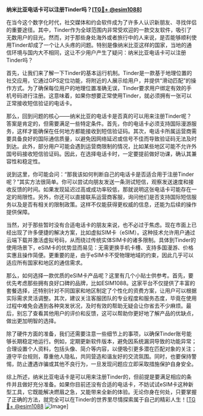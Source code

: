 **纳米比亚电话卡可以注册Tinder吗？[[TG💪+ @esim1088](https://t.me/s/esim1088)]**

在当今这个数字化时代，社交媒体和约会软件成为了许多人认识新朋友、寻找伴侣的重要途径。其中，Tinder作为全球范围内非常受欢迎的一款交友软件，吸引了无数用户的目光。然而，对于那些身处海外或者旅行中的人来说，是否能够顺利使用Tinder却成了一个让人头疼的问题。特别是像纳米比亚这样的国家，当地的通信环境与国内大不相同，这让不少用户产生了疑问：纳米比亚电话卡可以注册Tinder吗？

首先，让我们来了解一下Tinder的基本运行机制。Tinder是一款基于地理位置的社交应用，它通过GPS定位功能，将附近的人展示给用户，并提供“滑动匹配”的操作方式。为了确保每位用户的地理位置准确无误，Tinder要求用户绑定有效的手机号码进行注册。这意味着，如果你想要正常使用Tinder，就必须拥有一张可以正常接收短信验证的电话卡。

那么，回到问题的核心——纳米比亚的电话卡是否真的可以用来注册Tinder呢？答案是肯定的，但需要满足一些特定条件。首先，你的电话卡必须支持国际漫游服务，这样才能确保在任何地方都能接收到短信验证码。其次，电话卡所属运营商需要具备良好的国际通信质量，以避免因网络延迟或信号不佳而导致验证码无法及时到达。此外，部分用户可能会遇到运营商限制的情况，比如某些地区可能不允许外国号码接收短信验证码。因此，在选择电话卡时，一定要提前做好功课，确认其兼容性和稳定性。

说到这里，你可能会问：“那我该如何判断自己的电话卡是否适合用于注册Tinder呢？”其实方法很简单。你可以尝试向朋友发送一条测试短信，观察发送速度和接收反馈的时间。如果发现延迟过高或成功率较低，那就说明这张电话卡可能存在一定的局限性。另外，你还可以直接联系运营商客服，询问他们是否支持国际短信服务以及是否有相关的限制政策。这样不仅能获得更权威的信息，还能为后续的操作提供保障。

当然，对于那些暂时没有合适电话卡的朋友来说，也不必过于焦虑。现在市面上已经出现了许多便捷的解决方案，比如虚拟SIM卡（eSIM）。这种技术允许用户通过云端下载并激活虚拟号码，从而绕过传统实体SIM卡的诸多限制。具体到Tinder的使用场景下，eSIM卡的优势显而易见：无需更换手机卡槽、支持多国漫游、价格实惠且操作简便。更重要的是，由于eSIM卡不受物理地域的约束，因此几乎可以适应所有国家和地区的通信需求。

那么，如何选择一款优质的eSIM卡产品呢？这里有几个小贴士供参考。首先，要优先考虑那些拥有良好口碑的品牌，比如ESIM1088。这家平台不仅提供了丰富的套餐选择，还特别针对不同国家和地区制定了个性化的资费方案，让用户可以根据实际需求灵活调整。其次，建议关注客服团队的专业程度和服务态度，毕竟在使用过程中难免会遇到各种突发状况，及时有效的帮助无疑会让你省去不少麻烦。最后，别忘了查看其他用户的评价和反馈，这可以帮助你更好地了解产品的优缺点，做出更加明智的选择。

除了硬件方面的准备，我们还需要注意一些细节上的事项，以确保Tinder账号能够长期稳定地运行。例如，定期更新软件版本，避免因系统漏洞导致的功能异常；合理设置个人资料，包括头像、简介等内容，以便吸引更多潜在匹配对象的关注；遵守平台规则，尊重他人隐私，共同营造和谐友好的交流氛围。同时，也要保持警惕，防止遭遇诈骗或其他不良行为，一旦发现问题应立即采取措施保护自身安全。

综上所述，纳米比亚电话卡是可以用来注册Tinder的，但前提是要满足相应的条件并且做好充分准备。如果你目前还没有合适的电话卡，不妨试试eSIM卡这种新型工具，它既能解决燃眉之急，又能带来全新的体验。无论你身在何处，只要掌握了正确的方法，就完全可以在Tinder的世界里尽情探索属于自己的精彩人生！[[TG💪+ @esim1088](https://t.me/s/esim1088) ![Image](https://i.postimg.cc/4NQfJmqS/Snipaste-2025-05-13-00-14-12.png)]